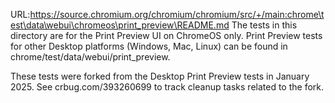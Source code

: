 URL:https://source.chromium.org/chromium/chromium/src/+/main:chrome\test\data\webui\chromeos\print_preview\README.md
The tests in this directory are for the Print Preview UI on ChromeOS only. Print
Preview tests for other Desktop platforms (Windows, Mac, Linux) can be found in
chrome/test/data/webui/print_preview.

These tests were forked from the Desktop Print Preview tests in January 2025.
See crbug.com/393260699 to track cleanup tasks related to the fork.

